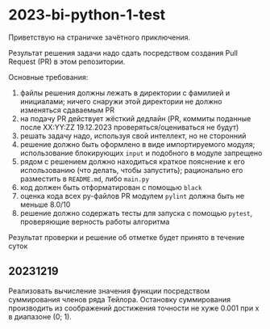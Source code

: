 # 2023-bi-python-1-test

Приветствую на страничке зачётного приключения.

Результат решения задачи надо сдать посредством создания Pull Request (PR) в этом репозитории.

Основные требования:
1. файлы решения должны лежать в директории с фамилией и инициалами; ничего снаружи этой директории не должно изменяться сдаваемым PR
2. на подачу PR действует жёсткий дедлайн (PR, коммиты поданные после XX:YY:ZZ 19.12.2023 проверяться/оцениваться не будут)
3. решать задачу надо, используя свой интеллект, но не сторонний
4. решение должно быть оформлено в виде импортируемого модуля; использование блокирующих `input` и подобного в модуле запрещено
5. рядом с решением должно находиться краткое пояснение к его использованию (что делать, чтобы запустить); рационально его разместить в `README.md`, либо `main.py`
6. код должен быть отформатирован с помощью `black`
7. оценка кода всех py-файлов PR модулем `pylint` должна быть не меньше 8.0/10
8. решение должно содержать тесты для запуска с помощью `pytest`, проверяющие верность работы алгоритма

Результат проверки и решение об отметке будет принято в течение суток

## 20231219
Реализовать вычисление значения функции посредством суммирования членов ряда Тейлора. Остановку суммирования производить из соображений достижения точности не хуже 0.001 при x в диапазоне (0; 1).
